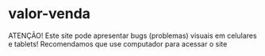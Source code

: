 # valor-venda

ATENÇÃO!
Este site pode apresentar bugs (problemas) visuais em celulares e tablets!
Recomendamos que use computador para acessar o site
